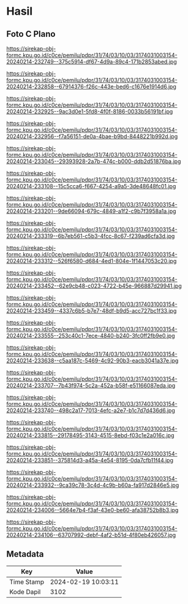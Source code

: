 # Hasil

## Foto C Plano

https://sirekap-obj-formc.kpu.go.id/c0ce/pemilu/pdpr/31/74/03/10/03/3174031003154-20240214-232749--375c5914-df67-4d9a-89c4-171b2853abed.jpg

https://sirekap-obj-formc.kpu.go.id/c0ce/pemilu/pdpr/31/74/03/10/03/3174031003154-20240214-232858--67914376-f26c-443e-bed6-c1676e1914d6.jpg

https://sirekap-obj-formc.kpu.go.id/c0ce/pemilu/pdpr/31/74/03/10/03/3174031003154-20240214-232925--9ac3d0e1-5fd8-4f0f-8186-0033b56191bf.jpg

https://sirekap-obj-formc.kpu.go.id/c0ce/pemilu/pdpr/31/74/03/10/03/3174031003154-20240214-232956--f7a56151-de0a-4bae-b9bd-8448221b992d.jpg

https://sirekap-obj-formc.kpu.go.id/c0ce/pemilu/pdpr/31/74/03/10/03/3174031003154-20240214-233045--29393928-2a7b-474c-b000-ddb2d51876ba.jpg

https://sirekap-obj-formc.kpu.go.id/c0ce/pemilu/pdpr/31/74/03/10/03/3174031003154-20240214-233108--15c5cca6-f667-4254-a9a5-3de48648fc01.jpg

https://sirekap-obj-formc.kpu.go.id/c0ce/pemilu/pdpr/31/74/03/10/03/3174031003154-20240214-233201--9de66094-679c-4849-a1f2-c9b7f3958a1a.jpg

https://sirekap-obj-formc.kpu.go.id/c0ce/pemilu/pdpr/31/74/03/10/03/3174031003154-20240214-233319--6b7eb561-c5b3-4fcc-8c67-f239ad6cfa3d.jpg

https://sirekap-obj-formc.kpu.go.id/c0ce/pemilu/pdpr/31/74/03/10/03/3174031003154-20240214-233312--526f6580-d684-4ed1-804e-1f1447053c20.jpg

https://sirekap-obj-formc.kpu.go.id/c0ce/pemilu/pdpr/31/74/03/10/03/3174031003154-20240214-233452--62e9cb48-c023-4722-b45e-966887d29941.jpg

https://sirekap-obj-formc.kpu.go.id/c0ce/pemilu/pdpr/31/74/03/10/03/3174031003154-20240214-233459--4337c6b5-b7e7-48df-b9d5-acc727bc1f33.jpg

https://sirekap-obj-formc.kpu.go.id/c0ce/pemilu/pdpr/31/74/03/10/03/3174031003154-20240214-233555--253c40c1-7ece-4840-b240-3fc0ff2fb9e0.jpg

https://sirekap-obj-formc.kpu.go.id/c0ce/pemilu/pdpr/31/74/03/10/03/3174031003154-20240214-233638--c5aa187c-5469-4c92-90b3-eacb3041a37e.jpg

https://sirekap-obj-formc.kpu.go.id/c0ce/pemilu/pdpr/31/74/03/10/03/3174031003154-20240214-233707--7b43f974-5c2a-452a-b58f-e51166087eda.jpg

https://sirekap-obj-formc.kpu.go.id/c0ce/pemilu/pdpr/31/74/03/10/03/3174031003154-20240214-233740--498c2a17-7013-4efc-a2e7-b1c7d7d436d6.jpg

https://sirekap-obj-formc.kpu.go.id/c0ce/pemilu/pdpr/31/74/03/10/03/3174031003154-20240214-233815--29178495-3143-4515-8ebd-f03c1e2a016c.jpg

https://sirekap-obj-formc.kpu.go.id/c0ce/pemilu/pdpr/31/74/03/10/03/3174031003154-20240214-233851--375814d3-a45a-4e54-8195-0da7cfb11f44.jpg

https://sirekap-obj-formc.kpu.go.id/c0ce/pemilu/pdpr/31/74/03/10/03/3174031003154-20240214-233932--9ca39c78-3c4d-4c9b-b60a-fa917d2846e5.jpg

https://sirekap-obj-formc.kpu.go.id/c0ce/pemilu/pdpr/31/74/03/10/03/3174031003154-20240214-234006--5664e7b4-f3af-43e0-be60-afa38752b8b3.jpg

https://sirekap-obj-formc.kpu.go.id/c0ce/pemilu/pdpr/31/74/03/10/03/3174031003154-20240214-234106--63707992-debf-4af2-b51d-4f80eb426057.jpg


## Metadata

| Key        | Value               |
| ---------- | ------------------- |
| Time Stamp | 2024-02-19 10:03:11 |
| Kode Dapil | 3102                |



